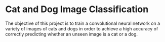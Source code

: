 # Cat and Dog Image Classification
The objective of this project is to train a convolutional neural network on a variety of images of cats and dogs in order to achieve a high accuracy of correctly predicting whether an unseen image is a cat or a dog.
